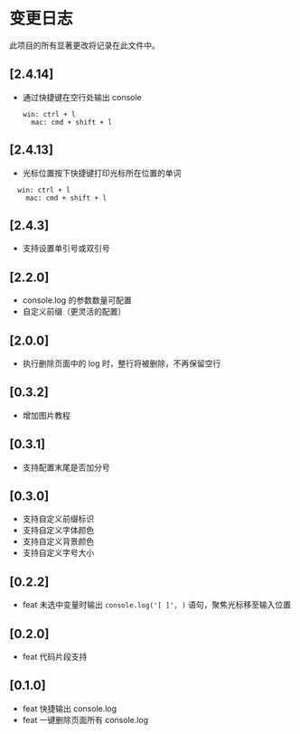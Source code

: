 # 变更日志

此项目的所有显著更改将记录在此文件中。

## [2.4.14]

- 通过快捷键在空行处输出 console

  ```
  win: ctrl + l
	mac: cmd + shift + l
  ```

## [2.4.13]

- 光标位置按下快捷键打印光标所在位置的单词

```
  win: ctrl + l
	mac: cmd + shift + l
```

## [2.4.3]

- 支持设置单引号或双引号

## [2.2.0]

- console.log 的参数数量可配置
- 自定义前缀（更灵活的配置）

## [2.0.0]

- 执行删除页面中的 log 时，整行将被删除，不再保留空行

## [0.3.2]

- 增加图片教程

## [0.3.1]

- 支持配置末尾是否加分号

## [0.3.0]

- 支持自定义前缀标识
- 支持自定义字体颜色
- 支持自定义背景颜色
- 支持自定义字号大小

## [0.2.2]

- feat 未选中变量时输出 `console.log('[ ]', )` 语句，聚焦光标移至输入位置

## [0.2.0]

- feat 代码片段支持

## [0.1.0]

- feat 快捷输出 console.log
- feat 一键删除页面所有 console.log

```

```

